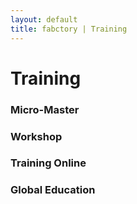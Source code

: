 ```yaml
---
layout: default
title: fabctory | Training
---
```


# Training

### Micro-Master

### Workshop

### Training Online

### Global Education



